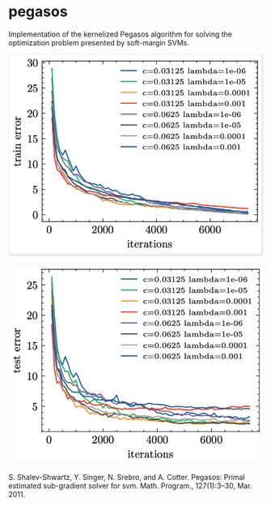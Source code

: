 # pegasos
Implementation of the kernelized Pegasos algorithm for solving the optimization problem presented by soft-margin SVMs. 

![Alt text](results/train_error.png) 

![Alt text](results/test_error.png)

S. Shalev-Shwartz, Y. Singer, N. Srebro, and A. Cotter. Pegasos: Primal estimated sub-gradient solver for svm. Math. Program., 127(1):3–30, Mar. 2011.

